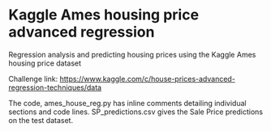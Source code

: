 # Kaggle Ames housing price advanced regression
Regression analysis and predicting housing prices using the Kaggle Ames housing price dataset

Challenge link: https://www.kaggle.com/c/house-prices-advanced-regression-techniques/data

The code, ames_house_reg.py has inline comments detailing individual sections and code lines. SP_predictions.csv gives the Sale Price predictions on the test dataset.
